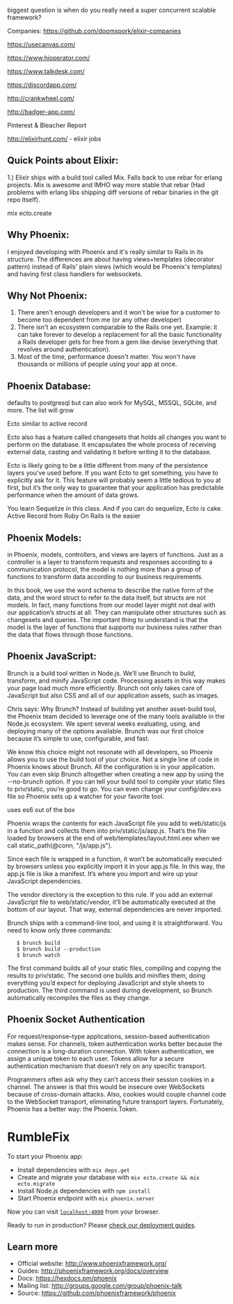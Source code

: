 biggest question is when do you really need a super concurrent scalable framework?

Companies:
https://github.com/doomspork/elixir-companies

https://usecanvas.com/

https://www.hioperator.com/

https://www.talkdesk.com/

https://discordapp.com/

http://crankwheel.com/

http://badger-app.com/

Pinterest & Bleacher Report

http://elixirhunt.com/ - elixir jobs

Quick Points about Elixir:
------------
1.) Elixir ships with a build tool called Mix. Falls back to use rebar for erlang projects. Mix is awesome and IMHO way more stable that rebar (Had problems with erlang libs shipping diff versions of rebar binaries in the git repo itself).

​​mix​​ ​​ecto.create​

Why Phoenix:
------------

I enjoyed developing with Phoenix and it's really similar to Rails in its structure. The differences are about having views+templates (decorator pattern) instead of Rails' plain views (which would be Phoenix's templates) and having first class handlers for websockets.

Why Not Phoenix:
------------
1) There aren't enough developers and it won't be wise for a customer to become too dependent from me (or any other developer)
2) There isn't an ecosystem comparable to the Rails one yet. Example: it can take forever to develop a replacement for all the basic functionality a Rails developer gets for free from a gem like devise (everything that revolves around authentication).
3) Most of the time, performance doesn't matter. You won't have thousands or millions of people using your app at once.

Phoenix Database:
------------
defaults to postgresql
but can also work for MySQL, MSSQL, SQLite, and more. The list will grow

Ecto similar to active record

Ecto also has a feature called changesets that holds all changes you want to perform on the database. It encapsulates the whole process of receiving external data, casting and validating it before writing it to the database.

Ecto is likely going to be a little different from many of the persistence layers you’ve used before. If you want Ecto to get something, you have to explicitly ask for it. This feature will probably seem a little tedious to you at first, but it’s the only way to guarantee that your application has predictable performance when the amount of data grows.

You learn Sequelize in this class. And if you can do sequelize, Ecto is cake. Active Record from Ruby On Rails is the easier

Phoenix Models:
------------
in Phoenix, models, controllers, and views are layers of functions. Just as a controller is a layer to transform requests and responses according to a communication protocol, the model is nothing more than a group of functions to transform data according to our business requirements.

In this book, we use the word schema to describe the native form of the data, and the word struct to refer to the data itself, but structs are not models. In fact, many functions from our model layer might not deal with our application’s structs at all. They can manipulate other structures such as changesets and queries. The important thing to understand is that the model is the layer of functions that supports our business rules rather than the data that flows through those functions.

Phoenix JavaScript:
------------
Brunch is a build tool written in Node.js. We’ll use Brunch to build, transform, and minify JavaScript code. Processing assets in this way makes your page load much more efficiently. Brunch not only takes care of JavaScript but also CSS and all of our application assets, such as images.

  Chris says:
  Why Brunch?
  Instead of building yet another asset-build tool, the Phoenix team decided to leverage one of the many tools available in the Node.js ecosystem. We spent several weeks evaluating, using, and deploying many of the options available. Brunch was our first choice because it’s simple to use, configurable, and fast.

  We know this choice might not resonate with all developers, so Phoenix allows you to use the build tool of your choice. Not a single line of code in Phoenix knows about Brunch. All the configuration is in your application. You can even skip Brunch altogether when creating a new app by using the --no-brunch option. If you can tell your build tool to compile your static files to priv/static, you’re good to go. You can even change your config/dev.exs file so Phoenix sets up a watcher for your favorite tool.

uses es6 out of the box

Phoenix wraps the contents for each JavaScript file you add to web/static/js in a function and collects them into priv/static/js/app.js. That’s the file loaded by browsers at the end of web/templates/layout.html.eex when we call static_path(@conn, "/js/app.js").

Since each file is wrapped in a function, it won’t be automatically executed by browsers unless you explicitly import it in your app.js file. In this way, the app.js file is like a manifest. It’s where you import and wire up your JavaScript dependencies.

The vendor directory is the exception to this rule. If you add an external JavaScript file to web/static/vendor, it’ll be automatically executed at the bottom of our layout. That way, external dependencies are never imported.

Brunch ships with a command-line tool, and using it is straightforward. You need to know only three commands:

```
​ 	​$ ​​brunch​​ ​​build​
​ 	​$ ​​brunch​​ ​​build​​ ​​--production​
​ 	​$ ​​brunch​​ ​​watch​
```

The first command builds all of your static files, compiling and copying the results to priv/static. The second one builds and minifies them, doing everything you’d expect for deploying JavaScript and style sheets to production. The third command is used during development, so Brunch automatically recompiles the files as they change.

Phoenix Socket Authentication
------------------------------

For request/response–type applications, session-based authentication makes sense. For channels, token authentication works better because the connection is a long-duration connection. With token authentication, we assign a unique token to each user. Tokens allow for a secure authentication mechanism that doesn’t rely on any specific transport.

Programmers often ask why they can’t access their session cookies in a channel. The answer is that this would be insecure over WebSockets because of cross-domain attacks. Also, cookies would couple channel code to the WebSocket transport, eliminating future transport layers. Fortunately, Phoenix has a better way: the Phoenix.Token.

# RumbleFix

To start your Phoenix app:

  * Install dependencies with `mix deps.get`
  * Create and migrate your database with `mix ecto.create && mix ecto.migrate`
  * Install Node.js dependencies with `npm install`
  * Start Phoenix endpoint with `mix phoenix.server`

Now you can visit [`localhost:4000`](http://localhost:4000) from your browser.

Ready to run in production? Please [check our deployment guides](http://www.phoenixframework.org/docs/deployment).

## Learn more

  * Official website: http://www.phoenixframework.org/
  * Guides: http://phoenixframework.org/docs/overview
  * Docs: https://hexdocs.pm/phoenix
  * Mailing list: http://groups.google.com/group/phoenix-talk
  * Source: https://github.com/phoenixframework/phoenix
